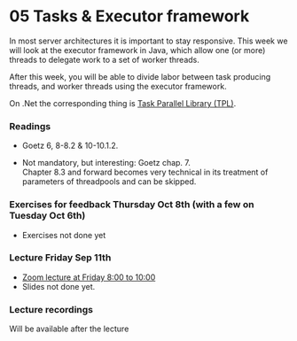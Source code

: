 # 05 Tasks & Executor framework
In most server architectures it is important to stay responsive. This week we will look at the executor framework in Java, which allow one (or more) threads to delegate work to a set of worker threads. 

After this week, you will be able to divide labor between task producing threads, and worker threads using the executor framework. 

On .Net the corresponding thing is [Task Parallel Library (TPL)](https://docs.microsoft.com/en-us/dotnet/standard/parallel-programming/task-parallel-library-tpl).


### Readings
* Goetz 6, 8-8.2 & 10-10.1.2.

* Not mandatory, but interesting: Goetz chap. 7.<br>
  Chapter 8.3 and forward becomes very technical in its treatment of parameters of threadpools and can be skipped.

### Exercises for feedback Thursday Oct 8th (with a few on Tuesday Oct 6th)

* Exercises not done yet



### Lecture Friday Sep 11th
* [Zoom lecture at Friday 8:00 to 10:00](https://itucph.zoom.us/j/63716236015)
* Slides not done yet.

### Lecture recordings
Will be available after the lecture


